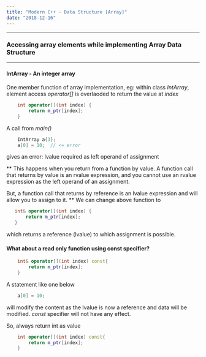 ```yaml
---
title: "Modern C++ - Data Structure [Array]"
date: "2018-12-16"
---
```

***
### Accessing array elements while implementing Array Data Structure 
---
#### IntArray - An integer array 

One member function of array implementation, 
eg: within class _IntArray_, element access _operator[]_ is overlaoded to return the value at _index_
```c++
 	int operator[](int index) {
    	return m_ptr[index];
  	}
```
 A call from _main()_
```c++	
	IntArray a{3};
	a[0] = 10;  // <= error 
```
gives an error: lvalue required as left operand of assignment


** This happens when you return from a function by value. A function call that returns by value is an rvalue expression,  and you cannot use an rvalue expression as the left operand of an assignment.  

But, a function call that returns by reference is an lvalue expression and will allow you to assign to it. **
We can change above function to 
 ```c++
 	int& operator[](int index) {
    	return m_ptr[index];
  	} 
 ```
which returns a reference (lvalue) to which assignment is possible.

  

#### What about a read only function using const specifier?
```c++
  	int& operator[](int index) const{
    	return m_ptr[index];
  	}
```

A statement like one below 
```c++
	a[0] = 10; 
```
will modify the content as the lvalue is now a reference and data will be modified. _const_ specifier will not have any effect.

So, always return int as value 
```c++
	int operator[](int index) const{
    	return m_ptr[index];
  	}
```



